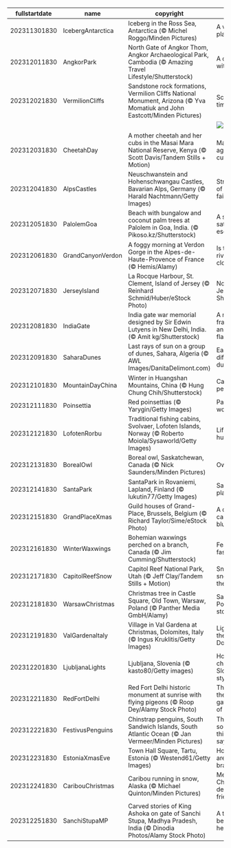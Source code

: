 |fullstartdate|name|copyright|title|image|
|--|--|--|--|--|
202311301830|IcebergAntarctica|Iceberg in the Ross Sea, Antarctica (© Michel Roggo/Minden Pictures)|A very cool place|![](/en-IN/2023/12/202311301830IcebergAntarctica.jpg)|
202312011830|AngkorPark|North Gate of Angkor Thom, Angkor Archaeological Park, Cambodia (© Amazing Travel Lifestyle/Shutterstock)|A city within a city|![](/en-IN/2023/12/202312011830AngkorPark.jpg)|
202312021830|VermilionCliffs|Sandstone rock formations, Vermilion Cliffs National Monument, Arizona (© Yva Momatiuk and John Eastcott/Minden Pictures)|Sculpted by time|![](/en-IN/2023/12/202312021830VermilionCliffs.jpg)|
||||![](/en-IN/2023/12/.jpg)|
202312031830|CheetahDay|A mother cheetah and her cubs in the Masai Mara National Reserve, Kenya (© Scott Davis/Tandem Stills + Motion)|Masters of agility and cuteness|![](/en-IN/2023/12/202312031830CheetahDay.jpg)|
202312041830|AlpsCastles|Neuschwanstein and Hohenschwangau Castles, Bavarian Alps, Germany (© Harald Nachtmann/Getty Images)|Straight out of a fairytale|![](/en-IN/2023/12/202312041830AlpsCastles.jpg)|
202312051830|PalolemGoa|Beach with bungalow and coconut palm trees at Palolem in Goa, India. (© Pikoso.kz/Shutterstock)|A sand-sational escapade|![](/en-IN/2023/12/202312051830PalolemGoa.jpg)|
202312061830|GrandCanyonVerdon|A foggy morning at Verdon Gorge in the Alpes-de-Haute-Provence of France (© Hemis/Alamy)|Is this a river of clouds?|![](/en-IN/2023/12/202312061830GrandCanyonVerdon.jpg)|
202312071830|JerseyIsland|La Rocque Harbour, St. Clement, Island of Jersey (© Reinhard Schmid/Huber/eStock Photo)|Not that Jersey Shore|![](/en-IN/2023/12/202312071830JerseyIsland.jpg)|
202312081830|IndiaGate|India gate war memorial designed by Sir Edwin Lutyens in New Delhi, India. (© Amit kg/Shutterstock)|A majestic frame for an eternal flame|![](/en-IN/2023/12/202312081830IndiaGate.jpg)|
202312091830|SaharaDunes|Last rays of sun on a group of dunes, Sahara, Algeria (© AWL Images/DanitaDelimont.com)|Each day a different dune|![](/en-IN/2023/12/202312091830SaharaDunes.jpg)|
202312101830|MountainDayChina|Winter in Huangshan Mountains, China (© Hung Chung Chih/Shutterstock)|Care for a peak?|![](/en-IN/2023/12/202312101830MountainDayChina.jpg)|
202312111830|Poinsettia|Red poinsettias (© Yarygin/Getty Images)|Paint your world red|![](/en-IN/2023/12/202312111830Poinsettia.jpg)|
202312121830|LofotenRorbu|Traditional fishing cabins, Svolvaer, Lofoten Islands, Norway (© Roberto Moiola/Sysaworld/Getty Images)|Life in a hut-shell|![](/en-IN/2023/12/202312121830LofotenRorbu.jpg)|
202312131830|BorealOwl|Boreal owl, Saskatchewan, Canada (© Nick Saunders/Minden Pictures)|Owl in one|![](/en-IN/2023/12/202312131830BorealOwl.jpg)|
202312141830|SantaPark|SantaPark in Rovaniemi, Lapland, Finland (© lukutin77/Getty Images)|Santa's playground|![](/en-IN/2023/12/202312141830SantaPark.jpg)|
202312151830|GrandPlaceXmas|Guild houses of Grand-Place, Brussels, Belgium (© Richard Taylor/Sime/eStock Photo)|A cheerful case of the blues|![](/en-IN/2023/12/202312151830GrandPlaceXmas.jpg)|
202312161830|WinterWaxwings|Bohemian waxwings perched on a branch, Canada (© Jim Cumming/Shutterstock)|Feathered fashionistas|![](/en-IN/2023/12/202312161830WinterWaxwings.jpg)|
202312171830|CapitolReefSnow|Capitol Reef National Park, Utah (© Jeff Clay/Tandem Stills + Motion)|Snow, snow on the range|![](/en-IN/2023/12/202312171830CapitolReefSnow.jpg)|
202312181830|WarsawChristmas|Christmas tree in Castle Square, Old Town, Warsaw, Poland (© Panther Media GmbH/Alamy)|Santa's Polish rest stop|![](/en-IN/2023/12/202312181830WarsawChristmas.jpg)|
202312191830|ValGardenaItaly|Village in Val Gardena at Christmas, Dolomites, Italy (© Ingus Kruklitis/Getty Images)|Lights of the Dolomites|![](/en-IN/2023/12/202312191830ValGardenaItaly.jpg)|
202312201830|LjubljanaLights|Ljubljana, Slovenia (© kasto80/Getty images)|Holiday cheer, Slovenian style|![](/en-IN/2023/12/202312201830LjubljanaLights.jpg)|
202312211830|RedFortDelhi|Red Fort Delhi historic monument at sunrise with flying pigeons (© Roop Dey/Alamy Stock Photo)|Through the gateways of history|![](/en-IN/2023/12/202312211830RedFortDelhi.jpg)|
202312221830|FestivusPenguins|Chinstrap penguins, South Sandwich Islands, South Atlantic Ocean (© Jan Vermeer/Minden Pictures)|They've got some things to say|![](/en-IN/2023/12/202312221830FestivusPenguins.jpg)|
202312231830|EstoniaXmasEve|Town Hall Square, Tartu, Estonia (© Westend61/Getty Images)|How lovely are your branches|![](/en-IN/2023/12/202312231830EstoniaXmasEve.jpg)|
202312241830|CaribouChristmas|Caribou running in snow, Alaska (© Michael Quinton/Minden Pictures)|Merry Christmas, deer friends!|![](/en-IN/2023/12/202312241830CaribouChristmas.jpg)|
202312251830|SanchiStupaMP|Carved stories of King Ashoka on gate of Sanchi Stupa, Madhya Pradesh, India (© Dinodia Photos/Alamy Stock Photo)|A timeless beacon of heritage|![](/en-IN/2023/12/202312251830SanchiStupaMP.jpg)|
